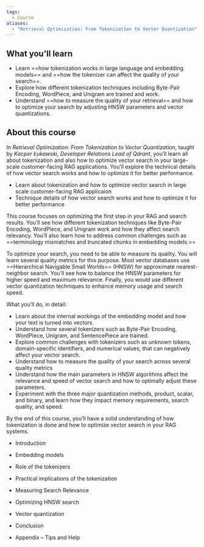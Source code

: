 ```yaml
---
tags:
  - Course
aliases:
  - "Retrieval Optimization: From Tokenization to Vector Quantization"
---
```

## What you'll learn

- Learn ==how tokenization works in large language and embedding models== and ==how the tokenizer can affect the quality of your search==.
- Explore how different tokenization techniques including Byte-Pair Encoding, WordPiece, and Unigram are trained and work.
- Understand ==how to measure the quality of your retrieval== and how to optimize your search by adjusting HNSW parameters and vector quantizations.

## About this course

In _Retrieval Optimization: From Tokenization to Vector Quantization_, taught by _Kacper Łukawski_, _Developer Relations Lead of Qdrant_, you’ll learn all about tokenization and also how to optimize vector search in your large-scale customer-facing RAG applications. You’ll explore the technical details of how vector search works and how to optimize it for better performance.

- Learn about tokenization and how to optimize vector search in large scale customer-facing RAG applicaion
- Technique details of how vector search works and how to optimize it for better performance

This course focuses on optimizing the first step in your RAG and search results. You’ll see how different tokenization techniques like Byte-Pair Encoding, WordPiece, and Unigram work and how they affect search relevancy. You’ll also learn how to address common challenges such as ==terminology mismatches and truncated chunks in embedding models.==

To optimize your search, you need to be able to measure its quality. You will learn several quality metrics for this purpose. Most vector databases use ==Hierarchical Navigable Small Worlds== (HNSW) for approximate nearest-neighbor search. You’ll see how to balance the HNSW parameters for higher speed and maximum relevance. Finally, you would use different vector quantization techniques to enhance memory usage and search speed.

What you’ll do, in detail: 

- Learn about the internal workings of the embedding model and how your text is turned into vectors.
- Understand how several tokenizers such as Byte-Pair Encoding, WordPiece, Unigram, and SentencePiece are trained.
- Explore common challenges with tokenizers such as unknown tokens, domain-specific identifiers, and numerical values, that can negatively affect your vector search.
- Understand how to measure the quality of your search across several quality metrics
- Understand how the main parameters in HNSW algorithms affect the relevance and speed of vector search and how to optimally adjust these parameters.
- Experiment with the three major quantization methods, product, scalar, and binary, and learn how they impact memory requirements, search quality, and speed.

By the end of this course, you’ll have a solid understanding of how tokenization is done and how to optimize vector search in your RAG systems.

- Introduction    
- Embedding models
- Role of the tokenizers
- Practical implications of the tokenization
- Measuring Search Relevance
- Optimizing HNSW search    
- Vector quantization    
- Conclusion

- Appendix – Tips and Help